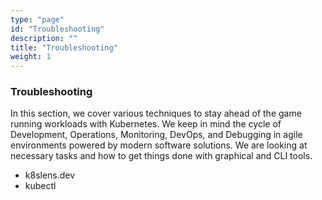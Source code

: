 ```yaml
---
type: "page"
id: "Troubleshooting"
description: ""
title: "Troubleshooting"
weight: 1
---
```


### Troubleshooting

In this section, we cover various techniques to stay ahead of the game running workloads with Kubernetes. We keep in mind the cycle of Development, Operations, Monitoring, DevOps, and Debugging in agile environments powered by modern software solutions. We are looking at necessary tasks and how to get things done with graphical and CLI tools.

- k8slens.dev
- kubectl
